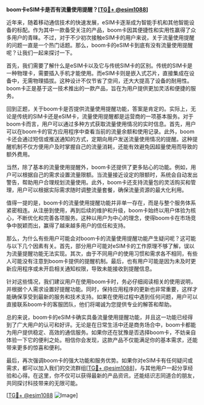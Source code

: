 **boom卡eSIM卡是否有流量使用提醒？[[TG💪+ @esim1088](https://t.me/s/esim1088)]**

近年来，随着移动通信技术的快速发展，eSIM卡逐渐成为智能手机和其他智能设备的标配。作为其中一款备受关注的产品，boom卡因其便捷性和实用性赢得了众多用户的青睐。不过，对于不少初次接触eSIM卡的用户来说，关于流量使用提醒的问题一直是一个热门话题。那么，boom卡的eSIM卡到底有没有流量使用提醒呢？让我们一起来探讨一下。

首先，我们需要了解什么是eSIM卡以及它与传统SIM卡的区别。传统的SIM卡是一种物理卡，需要插入手机才能使用。而eSIM卡则是嵌入式芯片，直接集成在设备中，无需物理插拔。这种设计不仅节省了空间，还大大提高了设备的耐用性。boom卡正是基于这一技术推出的一款产品，旨在为用户提供更加灵活和便捷的服务。

回到正题，关于boom卡是否提供流量使用提醒功能，答案是肯定的。实际上，无论是传统的SIM卡还是eSIM卡，流量使用提醒都是运营商的一项基本服务。对于boom卡而言，用户可以通过多种方式获取流量使用情况的实时信息。首先，用户可以在boom卡的官方应用程序中查看当前的流量余额和使用记录。此外，boom卡还会通过短信或推送通知的方式，定期向用户发送流量使用情况的提醒。这种提醒机制不仅方便用户及时掌握自己的流量消耗，还能有效避免因超量使用而导致的额外费用。

当然，除了基本的流量使用提醒外，boom卡还提供了更多贴心的功能。例如，用户可以根据自己的需求设置流量限额。当流量接近设定的限额时，系统会自动发出警告，帮助用户合理规划流量使用。此外，boom卡还支持流量包的灵活购买和管理，用户可以根据实际需求随时调整流量套餐，确保流量资源的最大化利用。

值得一提的是，boom卡的流量使用提醒功能并非单一存在，而是与整个服务体系紧密相连。从注册到使用，再到后续的维护和升级，boom卡始终以用户体验为核心，不断优化和完善各项服务。这种以用户为中心的理念，使得boom卡在市场竞争中脱颖而出，赢得了越来越多用户的信任和支持。

那么，为什么有些用户可能会对boom卡的流量使用提醒功能产生疑问呢？这可能与以下几个因素有关。首先，部分用户可能对eSIM卡的工作原理不够了解，误以为流量提醒功能无法实现。其次，由于不同用户的使用习惯和需求各不相同，有些人可能没有注意到boom卡提供的提醒机制。最后，也有用户可能是因为未及时更新应用程序或未开启相关通知权限，导致未能接收到提醒信息。

针对这些情况，我们建议用户在使用boom卡时，务必仔细阅读相关的使用说明，并根据个人需求设置好提醒功能。同时，保持应用程序的更新也非常重要，这样才能确保享受到最新的服务和技术支持。如果在使用过程中遇到任何问题，用户可以直接联系boom卡的客服团队，他们将竭诚为您提供专业的解答和帮助。

总的来说，boom卡的eSIM卡确实具备流量使用提醒功能，并且这一功能已经得到了广大用户的认可和好评。无论是在日常生活中还是商务场合中，boom卡都能为用户提供稳定、高效的通信服务。如果你还在犹豫是否选择boom卡，不妨亲自体验一下它的便利之处。相信你会发现，这款产品不仅能满足你的基本需求，还能带来更多的惊喜和便利。

最后，再次强调boom卡的强大功能和服务优势。如果你对eSIM卡有任何疑问或需求，都可以加入我们的交流群组[[TG💪+ @esim1088](https://t.me/s/esim1088)]，与其他用户一起分享经验和心得。在这里，你不仅可以获得最新的产品资讯，还能结识志同道合的朋友，共同探讨科技带来的无限可能。

[[TG💪+ @esim1088](https://t.me/s/esim1088) ![Image](https://i.postimg.cc/4NQfJmqS/Snipaste-2025-05-13-00-14-12.png)]